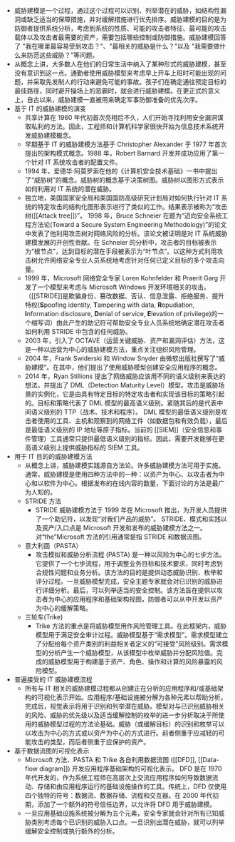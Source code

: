 - 威胁建模是一个过程，通过这个过程可以识别、列举潜在的威胁，如结构性漏洞或缺乏适当的保障措施，并对缓解措施进行优先排序。威胁建模的目的是为防御者提供系统分析，考虑到系统的性质、可能的攻击者特征、最可能的攻击载体以及攻击者最需要的资产，需要包括哪些控制或防御措施。威胁建模回答了 "我在哪里最容易受到攻击？"、"最相关的威胁是什么？"以及 "我需要做什么来防范这些威胁？"等问题。
- 从概念上讲，大多数人在他们的日常生活中纳入了某种形式的威胁建模，甚至没有意识到这一点。通勤者使用威胁模型来考虑早上开车上班时可能出现的问题，并采取先发制人的行动来避免可能的事故。孩子们在确定通往预定目标的最佳路径，同时避开操场上的恶霸时，就会进行威胁建模。在更正式的意义上，自古以来，威胁建模一直被用来确定军事防御准备的优先次序。
- 基于 IT 的威胁建模的演变
	- 共享计算在 1960 年代初首次亮相后不久，人们开始寻找利用安全漏洞谋取私利的方法。因此，工程师和计算机科学家很快开始为信息技术系统开发威胁建模概念。
	- 早期基于 IT 的威胁建模方法基于 Christopher Alexander 于 1977 年首次提出的架构模式概念。1988 年，Robert Barnard 开发并成功应用了第一个针对 IT 系统攻击者的配置文件。
	- 1994 年，爱德华·阿莫罗索在他的《计算机安全技术基础》一书中提出了“威胁树”的概念。威胁树的概念基于决策树图。威胁树以图形方式表示如何利用对 IT 系统的潜在威胁。
	- 独立地，美国国家安全局和美国国防高级研究计划局对如何执行针对 IT 系统的特定攻击的结构化图形表示进行了类似的工作。结果表示被称为“攻击树([[Attack tree]])”。 1998 年，Bruce Schneier 在题为“迈向安全系统工程方法论(Toward a Secure System Engineering Methodology)”的论文中发表了他利用攻击树对网络风险的分析。该论文被证明是对 IT 系统威胁建模发展的开创性贡献。在 Schneier 的分析中，攻击者的目标被表示为“根节点”，达到目标的潜在手段被表示为“叶节点”。以这种方式利用攻击树允许网络安全专业人员系统地考虑针对任何已定义目标的多个攻击向量。
	- 1999 年，Microsoft 网络安全专家 Loren Kohnfelder 和 Praerit Garg 开发了一个模型来考虑与 Microsoft Windows 开发环境相关的攻击。 （[[STRIDE]]是欺骗身份、篡改数据、否认、信息泄露、拒绝服务、提升特权(**S**poofing identity, **T**ampering with data, **R**epudiation, **I**nformation disclosure, **D**enial of service, **E**levation of privilege)的一个缩写词）由此产生的助记符可帮助安全专业人员系统地确定潜在攻击者如何利用 STRIDE 中包含的任何威胁。
	- 2003 年，引入了 OCTAVE（运营关键威胁、资产和漏洞评估）方法，这是一种以运营为中心的威胁建模方法，重点关注组织风险管理。
	- 2004 年，Frank Swiderski 和 Window Snyder 由微软出版社撰写了“威胁建模”。在其中，他们提出了使用威胁模型创建安全应用程序的概念。
	- 2014 年，Ryan Stillions 提出了网络威胁应该用不同的语义级别来表达的想法，并提出了 DML（Detection Maturity Level）模型。攻击是威胁场景的实例化，它是由具有特定目标的特定攻击者和实现该目标的策略引起的。目标和策略代表了 DML 模型的最高语义级别。紧随其后的是代表中间语义级别的 TTP（战术、技术和程序）。 DML 模型的最低语义级别是攻击者使用的工具、主机和观察到的网络工件（如数据包和有效负载），最后是最低语义级别的 IP 地址等原子指标。当前的 [[SIEM]]（安全信息和事件管理）工具通常只提供最低语义级别的指标。因此，需要开发能够在更高语义级别上提供威胁指标的 SIEM 工具。
- 用于 IT 目的的威胁建模方法
	- 从概念上讲，威胁建模实践源自方法论。许多威胁建模方法可用于实施。通常，威胁建模是使用四种方法中的一种：以资产为中心、以攻击者为中心和以软件为中心。根据发布的在线内容的数量，下面讨论的方法是最广为人知的。
	- STRIDE 方法
		- STRIDE 威胁建模方法于 1999 年在 Microsoft 推出，为开发人员提供了一个助记符，以发现“对我们产品的威胁”。 STRIDE、模式和实践以及资产/入口点是 Microsoft 开发和发布的威胁建模方法之一。对“the”Microsoft 方法的引用通常是指 STRIDE 和数据流图。
	- 意大利面（PASTA）
		- 攻击模拟和威胁分析流程 (PASTA) 是一种以风险为中心的七步方法。它提供了一个七步流程，用于调整业务目标和技术要求，同时考虑到合规性问题和业务分析。该方法的目的是提供动态威胁识别、枚举和评分过程。一旦威胁模型完成，安全主题专家就会对已识别的威胁进行详细分析。最后，可以列举适当的安全控制。该方法旨在提供以攻击者为中心的应用程序和基础架构视图，防御者可以从中开发以资产为中心的缓解策略。
	- 三轮车(Trike)
		- Trike 方法的重点是将威胁模型用作风险管理工具。在此框架内，威胁模型用于满足安全审计过程。威胁模型基于“需求模型”。需求模型建立了分配给每个资产类别的利益相关者定义的“可接受”风险级别。需求模型的分析产生一个威胁模型，从该模型中枚举威胁并分配风险值。完成的威胁模型用于构建基于资产、角色、操作和计算的风险暴露的风险模型。
- 普遍接受的 IT 威胁建模流程
	- 所有与 IT 相关的威胁建模过程都从创建正在分析的应用程序和/或基础架构的可视化表示开始。应用程序/基础设施被分解为各种元素以帮助分析。完成后，视觉表示将用于识别和列举潜在威胁。模型对与已识别威胁相关的风险、威胁的优先级以及适当缓解控制的枚举的进一步分析取决于所使用的威胁模型过程的方法论基础。威胁（或缓解目标）的识别和枚举可以以攻击为中心的方式或以资产为中心的方式进行。前者侧重于应减轻的可能攻击的类型，而后者侧重于应保护的资产。
- 基于数据流图的可视化表示
	- Microsoft 方法、PASTA 和 Trike 各自利用数据流图 ([[DFD]], [[Data-flow diagram]]) 开发应用程序基础架构的可视化表示。 DFD 是在 1970 年代开发的，作为系统工程师在高层次上交流应用程序如何导致数据流动、存储和由应用程序运行的基础设施操作的工具。传统上，DFD 仅使用四个独特的符号：数据流、数据存储、流程和交互器。在 2000 年代初期，添加了一个额外的符号信任边界，以允许将 DFD 用于威胁建模。
	- 一旦应用基础设施系统被分解为五个元素，安全专家就会针对所有已知威胁类别考虑每个已识别的威胁入口点。一旦识别出潜在威胁，就可以列举缓解安全控制或执行额外的分析。